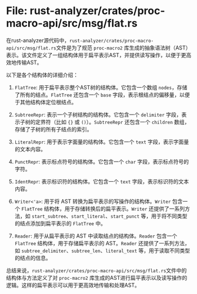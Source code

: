# File: rust-analyzer/crates/proc-macro-api/src/msg/flat.rs

在rust-analyzer源代码中，`rust-analyzer/crates/proc-macro-api/src/msg/flat.rs`文件是为了规范 `proc-macro2` 库生成的抽象语法树（AST）表示。该文件定义了一组结构体用于扁平表示AST，并提供读写操作，以便于更高效地传输AST。

以下是各个结构体的详细介绍：

1. `FlatTree`: 用于扁平表示整个AST树的结构体。它包含一个数组 `nodes`，存储了所有的结点。`FlatTree` 还包含一个 `base` 字段，表示根结点的偏移量，以便于其他结构体定位根结点。

2. `SubtreeRepr`: 表示一个子树结构的结构体。它包含一个 `delimiter` 字段，表示子树的定界符（比如 `{}` 或 `()`）。`SubtreeRepr` 还包含一个 `children` 数组，存储了子树的所有子结点的索引。

3. `LiteralRepr`: 用于表示字面量的结构体。它包含一个 `text` 字段，表示字面量的文本内容。

4. `PunctRepr`: 表示标点符号的结构体。它包含一个 `char` 字段，表示标点符号的字符。

5. `IdentRepr`: 表示标识符的结构体。它包含一个 `text` 字段，表示标识符的文本内容。

6. `Writer<'a>`: 用于将 AST 转换为扁平表示的写操作的结构体。`Writer` 包含一个 `FlatTree` 结构体，用于存储转换后的扁平表示。`Writer` 还提供了一系列方法，如 `start_subtree`、`start_literal`、`start_punct` 等，用于将不同类型的结点添加到扁平表示的 `FlatTree` 中。

7. `Reader`: 用于从扁平表示的 AST 中读取结点的结构体。`Reader` 包含一个 `FlatTree` 结构体，用于存储扁平表示的 AST。`Reader` 还提供了一系列方法，如 `subtree_delimiter`、`subtree_len`、`literal_text` 等，用于读取不同类型的结点的信息。

总结来说，`rust-analyzer/crates/proc-macro-api/src/msg/flat.rs`文件中的结构体与方法定义了对 `proc-macro2` 库生成的AST进行扁平表示以及读写操作的逻辑。这样的扁平表示可以用于更高效地传输和处理AST。

